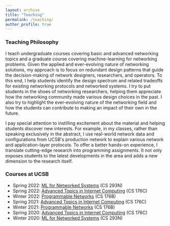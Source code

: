 ```yaml
---
layout: archive
title: "Teaching"
permalink: /teaching/
author_profile: true
---
```


### Teaching Philosophy
I teach undergraduate courses covering basic and advanced networking topics and a graduate course covering machine-learning for networking problems. Given the applied and ever-evolving nature of networking solutions, my approach is to focus on redundant design patterns that guide the decision-making of network designers, researchers, and operators. To this end, I help students identify the design spectrum and related tradeoffs for existing networking protocols and networked systems. I try to put students in the shoes of networking researchers, helping them appreciate how the networking community made various design choices in the past. I also try to highlight the ever-evolving nature of the networking field and how the students can contribute to making an impact of their own in the future.

I pay special attention to instilling excitement about the material and helping students discover new interests. For example, in my classes, rather than speaking exclusively in the abstract, I use real-world network data and configurations from UCSB's production network to explain various network and application-layer protocols. To offer a better hands-on experience, I translate cutting-edge research into programming assignments. It not only exposes students to the latest developments in the area and adds a new dimension to the research itself.

### Courses at UCSB
- Spring 2022: [ML for Networked Systems](https://sites.cs.ucsb.edu/~arpitgupta/cs293n/spring22/) (CS 293N)
- Spring 2022: [Advanced Topics in Internet Computing](https://sites.cs.ucsb.edu/~arpitgupta/cs176c/spring22/) (CS 176C)
- Winter 2022: [Programmable Networks](https://sites.cs.ucsb.edu/~arpitgupta/cs176b/winter22/) (CS 176B)
- Spring 2021: [Advanced Topics in Internet Computing](https://sites.cs.ucsb.edu/~arpitgupta/cs176c/spring21/) (CS 176C)
- Winter 2021: [Programmable Networks](https://sites.cs.ucsb.edu/~arpitgupta/cs176b/winter21/) (CS 176B)
- Spring 2020: [Advanced Topics in Internet Computing](#) (CS 176C)
- Winter 2020: [ML for Networked Systems](https://netai-ucsb.github.io/) (CS 293N)
